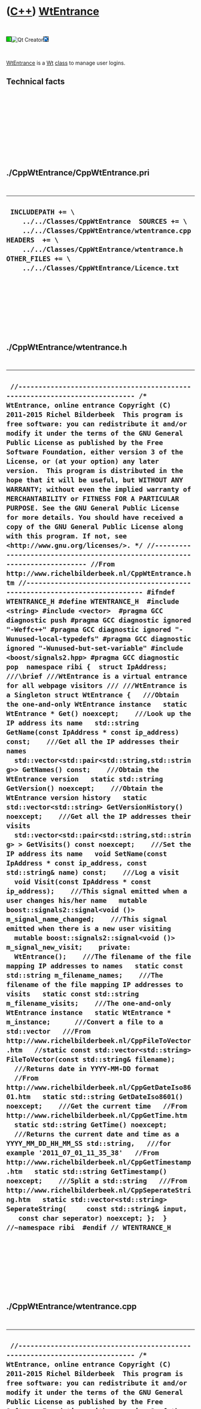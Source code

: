 



 

 

 

 

 

([C++](Cpp.htm)) [WtEntrance](CppWtEntrance.htm)
================================================

 

![Wt](PicWt.png)![Qt
Creator](PicQtCreator.png)![Lubuntu](PicLubuntu.png)

 

[WtEntrance](CppWtEntrance.htm) is a [Wt](CppWt.htm)
[class](CppClass.htm) to manage user logins.

Technical facts
---------------

 

 

 

 

 

 

./CppWtEntrance/CppWtEntrance.pri
---------------------------------

 

  --------------------------------------------------------------------------------------------------------------------------------------------------------------------------------------------------------------------------------------------
  ` INCLUDEPATH += \     ../../Classes/CppWtEntrance  SOURCES += \     ../../Classes/CppWtEntrance/wtentrance.cpp  HEADERS  += \     ../../Classes/CppWtEntrance/wtentrance.h  OTHER_FILES += \     ../../Classes/CppWtEntrance/Licence.txt`
  --------------------------------------------------------------------------------------------------------------------------------------------------------------------------------------------------------------------------------------------

 

 

 

 

 

./CppWtEntrance/wtentrance.h
----------------------------

 

  -------------------------------------------------------------------------------------------------------------------------------------------------------------------------------------------------------------------------------------------------------------------------------------------------------------------------------------------------------------------------------------------------------------------------------------------------------------------------------------------------------------------------------------------------------------------------------------------------------------------------------------------------------------------------------------------------------------------------------------------------------------------------------------------------------------------------------------------------------------------------------------------------------------------------------------------------------------------------------------------------------------------------------------------------------------------------------------------------------------------------------------------------------------------------------------------------------------------------------------------------------------------------------------------------------------------------------------------------------------------------------------------------------------------------------------------------------------------------------------------------------------------------------------------------------------------------------------------------------------------------------------------------------------------------------------------------------------------------------------------------------------------------------------------------------------------------------------------------------------------------------------------------------------------------------------------------------------------------------------------------------------------------------------------------------------------------------------------------------------------------------------------------------------------------------------------------------------------------------------------------------------------------------------------------------------------------------------------------------------------------------------------------------------------------------------------------------------------------------------------------------------------------------------------------------------------------------------------------------------------------------------------------------------------------------------------------------------------------------------------------------------------------------------------------------------------------------------------------------------------------------------------------------------------------------------------------------------------------------------------------------------------------------------------------------------------------------------------------------------------------------------------------------------------------------------------------------------------------------------------------------------------------------------------------------------------------------------------------------------------------------------------------------------------------------------------------------------------------------------------------------------------------------------------------------------------------------------------------------------------------------------------------------------------------------------------------------------------------------------------------------------------------------------------------------------------------------------------------------------------------------------------------------------------
  ` //--------------------------------------------------------------------------- /* WtEntrance, online entrance Copyright (C) 2011-2015 Richel Bilderbeek  This program is free software: you can redistribute it and/or modify it under the terms of the GNU General Public License as published by the Free Software Foundation, either version 3 of the License, or (at your option) any later version.  This program is distributed in the hope that it will be useful, but WITHOUT ANY WARRANTY; without even the implied warranty of MERCHANTABILITY or FITNESS FOR A PARTICULAR PURPOSE. See the GNU General Public License for more details. You should have received a copy of the GNU General Public License along with this program. If not, see <http://www.gnu.org/licenses/>. */ //--------------------------------------------------------------------------- //From http://www.richelbilderbeek.nl/CppWtEntrance.htm //--------------------------------------------------------------------------- #ifndef WTENTRANCE_H #define WTENTRANCE_H  #include <string> #include <vector>  #pragma GCC diagnostic push #pragma GCC diagnostic ignored "-Weffc++" #pragma GCC diagnostic ignored "-Wunused-local-typedefs" #pragma GCC diagnostic ignored "-Wunused-but-set-variable" #include <boost/signals2.hpp> #pragma GCC diagnostic pop  namespace ribi {  struct IpAddress;  ///\brief ///WtEntrance is a virtual entrance for all webpage visitors /// ///WtEntrance is a Singleton struct WtEntrance {   ///Obtain the one-and-only WtEntrance instance   static WtEntrance * Get() noexcept;    ///Look up the IP address its name   std::string GetName(const IpAddress * const ip_address) const;    ///Get all the IP addresses their names   std::vector<std::pair<std::string,std::string>> GetNames() const;    ///Obtain the WtEntrance version   static std::string GetVersion() noexcept;    ///Obtain the WtEntrance version history   static std::vector<std::string> GetVersionHistory() noexcept;    ///Get all the IP addresses their visits   std::vector<std::pair<std::string,std::string> > GetVisits() const noexcept;    ///Set the IP address its name   void SetName(const IpAddress * const ip_address, const std::string& name) const;    ///Log a visit   void Visit(const IpAddress * const ip_address);    ///This signal emitted when a user changes his/her name   mutable boost::signals2::signal<void ()> m_signal_name_changed;    ///This signal emitted when there is a new user visiting   mutable boost::signals2::signal<void ()> m_signal_new_visit;    private:   WtEntrance();    ///The filename of the file mapping IP addresses to names   static const std::string m_filename_names;    ///The filename of the file mapping IP addresses to visits   static const std::string m_filename_visits;    ///The one-and-only WtEntrance instance   static WtEntrance * m_instance;      ///Convert a file to a std::vector   ///From http://www.richelbilderbeek.nl/CppFileToVector.htm   //static const std::vector<std::string> FileToVector(const std::string& filename);    ///Returns date in YYYY-MM-DD format   //From http://www.richelbilderbeek.nl/CppGetDateIso8601.htm   static std::string GetDateIso8601() noexcept;    ///Get the current time   //From http://www.richelbilderbeek.nl/CppGetTime.htm   static std::string GetTime() noexcept;    ///Returns the current date and time as a YYYY_MM_DD_HH_MM_SS std::string,   ///for example '2011_07_01_11_35_38'   //From http://www.richelbilderbeek.nl/CppGetTimestamp.htm   static std::string GetTimestamp() noexcept;    ///Split a std::string   ///From http://www.richelbilderbeek.nl/CppSeperateString.htm   static std::vector<std::string> SeperateString(     const std::string& input,    const char seperator) noexcept; };  } //~namespace ribi  #endif // WTENTRANCE_H`
  -------------------------------------------------------------------------------------------------------------------------------------------------------------------------------------------------------------------------------------------------------------------------------------------------------------------------------------------------------------------------------------------------------------------------------------------------------------------------------------------------------------------------------------------------------------------------------------------------------------------------------------------------------------------------------------------------------------------------------------------------------------------------------------------------------------------------------------------------------------------------------------------------------------------------------------------------------------------------------------------------------------------------------------------------------------------------------------------------------------------------------------------------------------------------------------------------------------------------------------------------------------------------------------------------------------------------------------------------------------------------------------------------------------------------------------------------------------------------------------------------------------------------------------------------------------------------------------------------------------------------------------------------------------------------------------------------------------------------------------------------------------------------------------------------------------------------------------------------------------------------------------------------------------------------------------------------------------------------------------------------------------------------------------------------------------------------------------------------------------------------------------------------------------------------------------------------------------------------------------------------------------------------------------------------------------------------------------------------------------------------------------------------------------------------------------------------------------------------------------------------------------------------------------------------------------------------------------------------------------------------------------------------------------------------------------------------------------------------------------------------------------------------------------------------------------------------------------------------------------------------------------------------------------------------------------------------------------------------------------------------------------------------------------------------------------------------------------------------------------------------------------------------------------------------------------------------------------------------------------------------------------------------------------------------------------------------------------------------------------------------------------------------------------------------------------------------------------------------------------------------------------------------------------------------------------------------------------------------------------------------------------------------------------------------------------------------------------------------------------------------------------------------------------------------------------------------------------------------------------------------------------------------------------------

 

 

 

 

 

./CppWtEntrance/wtentrance.cpp
------------------------------

 

  ---------------------------------------------------------------------------------------------------------------------------------------------------------------------------------------------------------------------------------------------------------------------------------------------------------------------------------------------------------------------------------------------------------------------------------------------------------------------------------------------------------------------------------------------------------------------------------------------------------------------------------------------------------------------------------------------------------------------------------------------------------------------------------------------------------------------------------------------------------------------------------------------------------------------------------------------------------------------------------------------------------------------------------------------------------------------------------------------------------------------------------------------------------------------------------------------------------------------------------------------------------------------------------------------------------------------------------------------------------------------------------------------------------------------------------------------------------------------------------------------------------------------------------------------------------------------------------------------------------------------------------------------------------------------------------------------------------------------------------------------------------------------------------------------------------------------------------------------------------------------------------------------------------------------------------------------------------------------------------------------------------------------------------------------------------------------------------------------------------------------------------------------------------------------------------------------------------------------------------------------------------------------------------------------------------------------------------------------------------------------------------------------------------------------------------------------------------------------------------------------------------------------------------------------------------------------------------------------------------------------------------------------------------------------------------------------------------------------------------------------------------------------------------------------------------------------------------------------------------------------------------------------------------------------------------------------------------------------------------------------------------------------------------------------------------------------------------------------------------------------------------------------------------------------------------------------------------------------------------------------------------------------------------------------------------------------------------------------------------------------------------------------------------------------------------------------------------------------------------------------------------------------------------------------------------------------------------------------------------------------------------------------------------------------------------------------------------------------------------------------------------------------------------------------------------------------------------------------------------------------------------------------------------------------------------------------------------------------------------------------------------------------------------------------------------------------------------------------------------------------------------------------------------------------------------------------------------------------------------------------------------------------------------------------------------------------------------------------------------------------------------------------------------------------------------------------------------------------------------------------------------------------------------------------------------------------------------------------------------------------------------------------------------------------------------------------------------------------------------------------------------------------------------------------------------------------------------------------------------------------------------------------------------------------------------------------------------------------------------------------------------------------------------------------------------------------------------------------------------------------------------------------------------------------------------------------------------------------------------------------------------------------------------------------------------------------------------------------------------------------------------------------------------------------------------------------------------------------------------------------------------------------------------------------------------------------------------------------------------------------------------------------------------------------------------------------------------------------------------------------------------------------------------------------------------------------------------------------------------------------------------------------------------------------------------------------------------------------------------------------------------------------------------------------------------------------------------------------------------------------------------------------------------------------------------------------------------------------------------------------------------------------------------------------------------------------------------------------------
  ` //--------------------------------------------------------------------------- /* WtEntrance, online entrance Copyright (C) 2011-2015 Richel Bilderbeek  This program is free software: you can redistribute it and/or modify it under the terms of the GNU General Public License as published by the Free Software Foundation, either version 3 of the License, or (at your option) any later version.  This program is distributed in the hope that it will be useful, but WITHOUT ANY WARRANTY; without even the implied warranty of MERCHANTABILITY or FITNESS FOR A PARTICULAR PURPOSE. See the GNU General Public License for more details. You should have received a copy of the GNU General Public License along with this program. If not, see <http://www.gnu.org/licenses/>. */ //--------------------------------------------------------------------------- //From http://www.richelbilderbeek.nl/CppWtEntrance.htm //--------------------------------------------------------------------------- #pragma GCC diagnostic push #pragma GCC diagnostic ignored "-Weffc++" #pragma GCC diagnostic ignored "-Wunused-local-typedefs" #pragma GCC diagnostic ignored "-Wunused-but-set-variable" #include "wtentrance.h"  #include <cassert> #include <fstream> #include <boost/date_time/posix_time/posix_time.hpp> #include <boost/date_time/gregorian/gregorian.hpp> //#include <boost/filesystem.hpp>  #include "fileio.h" #include "ipaddress.h" #pragma GCC diagnostic pop  const std::string ribi::WtEntrance::m_filename_names  = "wtentrance_names.txt"; const std::string ribi::WtEntrance::m_filename_visits = "wtentrance_visits.txt"; ribi::WtEntrance * ribi::WtEntrance::m_instance = 0;  ribi::WtEntrance::WtEntrance()   : m_signal_name_changed{},     m_signal_new_visit{} {    if (!fileio::FileIo().IsRegularFile(m_filename_names))   {     std::ofstream f(m_filename_names);   }   if (!fileio::FileIo().IsRegularFile(m_filename_visits))   {     std::ofstream f(m_filename_visits);   }    assert(fileio::FileIo().IsRegularFile(m_filename_names));   assert(fileio::FileIo().IsRegularFile(m_filename_visits)); }  ribi::WtEntrance * ribi::WtEntrance::Get() noexcept {   if (!m_instance) m_instance = new WtEntrance();   assert(m_instance);   return m_instance; }  std::string ribi::WtEntrance::GetDateIso8601() noexcept {   const boost::gregorian::date today     = boost::gregorian::day_clock::local_day();   const std::string s     = boost::gregorian::to_iso_extended_string(today);   assert(s.size()==10);   assert(s[4]=='-');   assert(s[7]=='-');   return s; }  std::string ribi::WtEntrance::GetName(const IpAddress * const ip_address) const {   const std::vector<std::pair<std::string,std::string> > v = GetNames();   const std::string ip_address_str = ip_address->Get();   const auto i = std::find_if(v.begin(),v.end(),     [ip_address_str](const std::pair<std::string,std::string>& p)     {       return p.first == ip_address_str;     }   );   if (i == v.end()) return ip_address_str;   return (*i).second;  }  std::vector<std::pair<std::string,std::string> > ribi::WtEntrance::GetNames() const {   const std::vector<std::string> v = fileio::FileIo().FileToVector(m_filename_names);   std::vector<std::pair<std::string,std::string> > x;   std::transform(v.begin(),v.end(),     std::back_inserter(x),     [this](const std::string& s)     {       const std::vector<std::string> w = this->SeperateString(s,',');       if (w.size() != 2)       {         std::cerr << s << '\n';       }       assert(w.size() == 2);       return std::make_pair(w[0],w[1]);     }   );    return x; }  std::string ribi::WtEntrance::GetTime() noexcept {   //Get the local time   boost::posix_time::ptime now     = boost::posix_time::second_clock::local_time();   //Convert the time to std::stringstream   std::stringstream s;   s << now.time_of_day();   //Return the std::string   return s.str(); }  std::string ribi::WtEntrance::GetTimestamp() noexcept {   std::string s = GetDateIso8601() + '_' + GetTime();   std::replace(s.begin(),s.end(),':','_');   std::replace(s.begin(),s.end(),'-','_');   return s; }  std::string ribi::WtEntrance::GetVersion() noexcept {   return "1.0"; }  std::vector<std::string> ribi::WtEntrance::GetVersionHistory() noexcept {   return {     "2011-09-19: version 1.0: initial version"   }; }  std::vector<std::pair<std::string,std::string>> ribi::WtEntrance::GetVisits() const noexcept {   const std::vector<std::string> v = fileio::FileIo().FileToVector(m_filename_visits);   std::vector<std::pair<std::string,std::string> > x;   std::transform(v.begin(),v.end(),     std::back_inserter(x),     [this](const std::string& s)     {       const std::vector<std::string> w = this->SeperateString(s,',');       assert(w.size() == 2);       return std::make_pair(w[0],w[1]);     }   );   return x; }  std::vector<std::string> ribi::WtEntrance::SeperateString(   const std::string& input,   const char seperator) noexcept {   std::istringstream is(input);   std::vector<std::string> v;   for (     std::string sub;     std::getline(is, sub, seperator);     v.push_back(sub))   {     //Empty for loop   }   return v; }  void ribi::WtEntrance::SetName(const IpAddress * const ip_address, const std::string& name) const {   std::vector<std::pair<std::string,std::string> > v = GetNames();   const std::string ip_address_str = ip_address->Get();   const auto i = std::find_if(v.begin(),v.end(),     [ip_address_str](const std::pair<std::string,std::string>& p)     {       return p.first == ip_address_str;     }   );   if (i == v.end())   {     v.push_back(std::make_pair(ip_address_str,name));   }   else   {     (*i).second = name;   }   {     std::ofstream f(m_filename_names);     std::transform(v.begin(),v.end(),       std::ostream_iterator<std::string>(f,"\n"),       [&f](const std::pair<std::string,std::string>& p)       {         return p.first + "," + p.second;       }     );   }   m_signal_name_changed(); }  void ribi::WtEntrance::Visit(const IpAddress * const ip_address) {   std::ofstream f(m_filename_visits,std::ios::app);   f << ip_address->Get() << ',' << this->GetTimestamp() << '\n';   m_signal_new_visit(); }`
  ---------------------------------------------------------------------------------------------------------------------------------------------------------------------------------------------------------------------------------------------------------------------------------------------------------------------------------------------------------------------------------------------------------------------------------------------------------------------------------------------------------------------------------------------------------------------------------------------------------------------------------------------------------------------------------------------------------------------------------------------------------------------------------------------------------------------------------------------------------------------------------------------------------------------------------------------------------------------------------------------------------------------------------------------------------------------------------------------------------------------------------------------------------------------------------------------------------------------------------------------------------------------------------------------------------------------------------------------------------------------------------------------------------------------------------------------------------------------------------------------------------------------------------------------------------------------------------------------------------------------------------------------------------------------------------------------------------------------------------------------------------------------------------------------------------------------------------------------------------------------------------------------------------------------------------------------------------------------------------------------------------------------------------------------------------------------------------------------------------------------------------------------------------------------------------------------------------------------------------------------------------------------------------------------------------------------------------------------------------------------------------------------------------------------------------------------------------------------------------------------------------------------------------------------------------------------------------------------------------------------------------------------------------------------------------------------------------------------------------------------------------------------------------------------------------------------------------------------------------------------------------------------------------------------------------------------------------------------------------------------------------------------------------------------------------------------------------------------------------------------------------------------------------------------------------------------------------------------------------------------------------------------------------------------------------------------------------------------------------------------------------------------------------------------------------------------------------------------------------------------------------------------------------------------------------------------------------------------------------------------------------------------------------------------------------------------------------------------------------------------------------------------------------------------------------------------------------------------------------------------------------------------------------------------------------------------------------------------------------------------------------------------------------------------------------------------------------------------------------------------------------------------------------------------------------------------------------------------------------------------------------------------------------------------------------------------------------------------------------------------------------------------------------------------------------------------------------------------------------------------------------------------------------------------------------------------------------------------------------------------------------------------------------------------------------------------------------------------------------------------------------------------------------------------------------------------------------------------------------------------------------------------------------------------------------------------------------------------------------------------------------------------------------------------------------------------------------------------------------------------------------------------------------------------------------------------------------------------------------------------------------------------------------------------------------------------------------------------------------------------------------------------------------------------------------------------------------------------------------------------------------------------------------------------------------------------------------------------------------------------------------------------------------------------------------------------------------------------------------------------------------------------------------------------------------------------------------------------------------------------------------------------------------------------------------------------------------------------------------------------------------------------------------------------------------------------------------------------------------------------------------------------------------------------------------------------------------------------------------------------------------------------------------------------------------------------------------------------------

 

 

 

 

 





 

[![Valid XHTML 1.0 Strict](valid-xhtml10.png){width="88"
height="31"}](http://validator.w3.org/check?uri=referer)

This page has been created by the [tool](Tools.htm)
[CodeToHtml](ToolCodeToHtml.htm)
